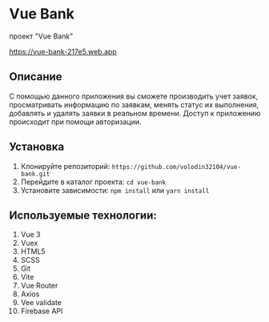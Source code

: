 # Vue Bank

проект "Vue Bank"

https://vue-bank-217e5.web.app


## Описание

С помощью данного приложения вы сможете производить учет заявок, просматривать информацию по заявкам, менять статус их выполнения, добавлять и удалять заявки в реальном времени.
Доступ к приложению происходит при помощи авторизации.

## Установка

1. Клонируйте репозиторий: `https://github.com/volodin32104/vue-bank.git`
2. Перейдите в каталог проекта: `cd vue-bank`
3. Установите зависимости: `npm install` или `yarn install`

## Используемые технологии:

1. Vue 3
2. Vuex
3. HTML5
4. SCSS
5. Git
6. Vite
7. Vue Router
8. Axios
9. Vee validate
10. Firebase API
